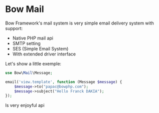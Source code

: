# Bow Mail

Bow Framework's mail system is very simple email delivery system with support:

- Native PHP mail api
- SMTP setting
- SES (Simple Email System)
- With extended driver interface

Let's show a little exemple:

```php
use Bow\Mail\Message;

email('view.template', function (Message $message) {
	$message->to("papac@bowphp.com");
	$message->subject("Hello Franck DAKIA");
});
```

Is very enjoyful api